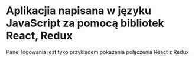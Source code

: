 # Aplikacjia napisana w języku JavaScript za pomocą bibliotek React, Redux

Panel logowania jest tyko przykładem pokazania połączenia React z Redux

